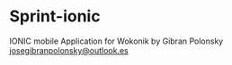 # Sprint-ionic
IONIC mobile Application for Wokonik 
by Gibran Polonsky
josegibranpolonsky@outlook.es
